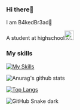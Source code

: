### Hi there🤘

I am B4kedBr3ad🥐

A student at highschool<img src="https://ghicons.github.com/assets/images/blue/png/Education.png" alt="GitHub_Education" width="25" height="25">

### My skills
[![My Skills](https://skillicons.dev/icons?i=linux,kubernetes,aws,azure,gcp,bash,cloudflare,git,nginx)](https://skillicons.dev)

![Anurag's github stats](https://github-readme-stats.vercel.app/api?username=B4kedBr3ad&show_icons=true&theme=dark&count_private=true)

[![Top Langs](https://github-readme-stats.vercel.app/api/top-langs/?username=B4kedBr3ad&layout=compact&theme=dark)](https://github.com/anuraghazra/github-readme-stats)

![GitHub Snake dark](github-snake-dark.svg#gh-dark-mode-only)
